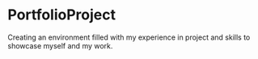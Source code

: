 # PortfolioProject
Creating an environment filled with my experience in project and skills to showcase myself and my work.
